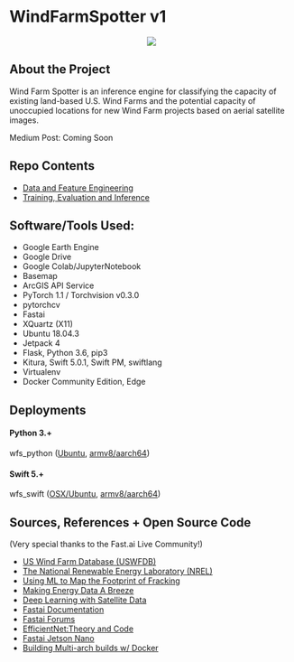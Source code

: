 # WindFarmSpotter v1

<p align="center">
  <img src="https://ucarecdn.com/333d5437-d580-48fa-b5e9-4ede483c351d/1_ebjHiuNlVqFF3q5nLdbWFQ.png">
</p>

## About the Project
Wind Farm Spotter is an inference engine for classifying the capacity of existing land-based U.S. Wind Farms and the potential capacity of unoccupied locations for new Wind Farm projects based on aerial satellite images.

Medium Post: Coming Soon

## Repo Contents

- [Data and Feature Engineering](https://github.com/codeamt/WindFarmSpotter/tree/master/data_sources)
- [Training, Evaluation and Inference](https://github.com/codeamt/WindFarmSpotter/tree/master/notebooks)

## Software/Tools Used:  
- Google Earth Engine 
- Google Drive 
- Google Colab/JupyterNotebook
- Basemap 
- ArcGIS API Service 
- PyTorch 1.1 / Torchvision v0.3.0 
- pytorchcv
- Fastai
- XQuartz (X11)
- Ubuntu 18.04.3
- Jetpack 4
- Flask, Python 3.6, pip3
- Kitura, Swift 5.0.1, Swift PM, swiftlang 
- Virtualenv
- Docker Community Edition, Edge


## Deployments 

#### Python 3.+
wfs_python ([Ubuntu](https://github.com/codeamt/WindFarmSpotter/tree/wfs-py-web), [armv8/aarch64](https://github.com/codeamt/WindFarmSpotter/tree/wfs-py-edge))

#### Swift 5.+
wfs_swift ([OSX/Ubuntu](https://github.com/codeamt/WindFarmSpotter/tree/wfs-swift-web), [armv8/aarch64](https://github.com/codeamt/WindFarmSpotter/tree/wfs-swift-edge))


## Sources, References + Open Source Code 

(Very special thanks to the Fast.ai Live  Community!)

- [US Wind Farm Database (USWFDB)](https://medium.com/r/?url=https%3A%2F%2Feerscmap.usgs.gov%2Fuswtdb%2Fdata%2F) 
- [The National Renewable Energy Laboratory (NREL)](https://www.nrel.gov/) 
- [Using ML to Map the Footprint of Fracking](https://skytruth.org/2019/02/using-machine-learning-to-map-the-footprint-of-fracking-in-central-appalachia/) 
- [Making Energy Data A Breeze](https://chesterenergyandpolicy.com/2018/05/29/making-energy-data-a-breeze-the-u-s-wind-turbine-database/amp/) 
- [Deep Learning with Satellite Data](https://towardsdatascience.com/deep-learning-with-satellite-data-b78b20708de)
- [Fastai Documentation](https://docs.fast.ai/index.html) 
- [Fastai Forums](https://forums.fast.ai/)
- [EfficientNet:Theory and Code](https://www.learnopencv.com/efficientnet-theory-code/) 
- [Fastai Jetson Nano](https://github.com/brtknr/fastai-jetson-nano)
- [Building Multi-arch builds w/ Docker](https://medium.com/@futurejones/building-a-multi-arch-swift-docker-image-using-docker-desktop-122c85110a6f)

